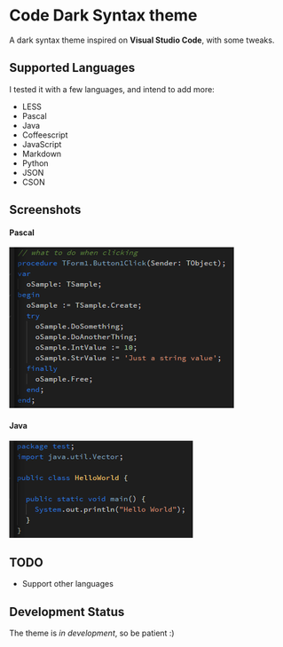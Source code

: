 # Code Dark Syntax theme

A dark syntax theme inspired on **Visual Studio Code**, with some tweaks.

## Supported Languages

I tested it with a few languages, and intend to add more:

* LESS
* Pascal
* Java
* Coffeescript
* JavaScript
* Markdown
* Python
* JSON
* CSON

## Screenshots

#### Pascal

![Pascal](https://raw.githubusercontent.com/alefragnani/atom-code-dark-syntax/master/screenshot-pascal.png)

#### Java

![Pascal](https://raw.githubusercontent.com/alefragnani/atom-code-dark-syntax/master/screenshot-java.png)

## TODO

* Support other languages

## Development Status

The theme is _in development_, so be patient :)
